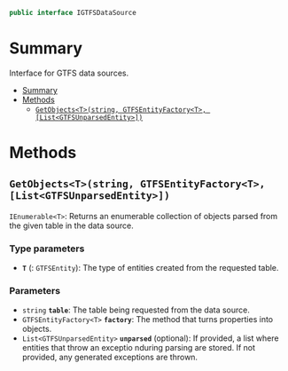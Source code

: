 ```csharp
public interface IGTFSDataSource
```

# Summary
Interface for GTFS data sources.

- [Summary](#summary)
- [Methods](#methods)
  - [`GetObjects<T>(string, GTFSEntityFactory<T>, [List<GTFSUnparsedEntity>])`](#getobjectststring-gtfsentityfactoryt-listgtfsunparsedentity)



# Methods


## `GetObjects<T>(string, GTFSEntityFactory<T>, [List<GTFSUnparsedEntity>])`
`IEnumerable<T>`: Returns an enumerable collection of objects parsed from the given table in the data source.

### Type parameters
* **`T`** (: `GTFSEntity`): The type of entities created from the requested table.

### Parameters
* `string` **`table`**: The table being requested from the data source.
* `GTFSEntityFactory<T>` **`factory`**: The method that turns properties into objects.
* `List<GTFSUnparsedEntity>` **`unparsed`** (optional): If provided, a list where entities that throw an exceptio nduring parsing are stored. If not provided, any generated exceptions are thrown.